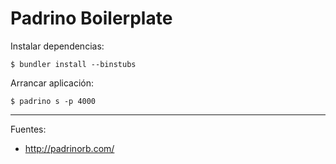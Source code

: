 # Padrino Boilerplate

Instalar dependencias:

    $ bundler install --binstubs

Arrancar aplicación:

    $ padrino s -p 4000

---

Fuentes:

+ http://padrinorb.com/
